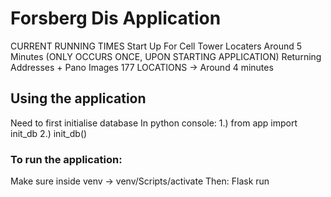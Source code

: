 # Forsberg Dis Application
CURRENT RUNNING TIMES
Start Up For Cell Tower Locaters
Around 5 Minutes (ONLY OCCURS ONCE, UPON STARTING APPLICATION)
Returning Addresses + Pano Images
177 LOCATIONS -> Around 4 minutes 

## Using the application
Need to first initialise database
In python console:
1.) from app import init_db
2.) init_db()

### To run the application:
Make sure inside venv
-> venv/Scripts/activate
Then:
Flask run
